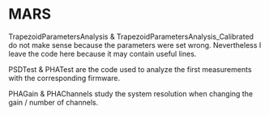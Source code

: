# MARS

TrapezoidParametersAnalysis & TrapezoidParametersAnalysis_Calibrated do not make sense because the parameters were set wrong. Nevertheless I leave the code here because it may contain useful lines.

PSDTest & PHATest are the code used to analyze the first measurements with the corresponding firmware.

PHAGain & PHAChannels study the system resolution when changing the gain / number of channels.
